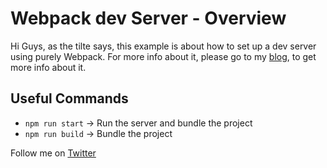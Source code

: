 # Webpack dev Server - Overview

Hi Guys, as the tilte says, this example is about how to set up a dev server using purely Webpack. For more info about it, please go to my [blog](http://brion25.blogspot.mx/), to get more info about it.

## Useful Commands

- `npm run start` -> Run the server and bundle the project
- `npm run build` -> Bundle the project

Follow me on [Twitter](https://twitter.com/bartsis)
